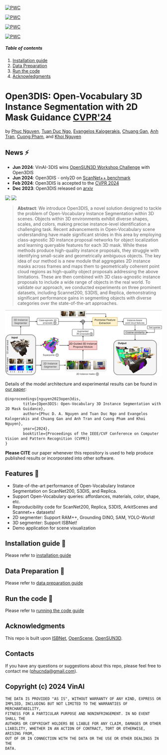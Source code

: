 	
[![PWC](https://img.shields.io/endpoint.svg?url=https://paperswithcode.com/badge/open3dis-open-vocabulary-3d-instance/3d-open-vocabulary-instance-segmentation-on-1)](https://paperswithcode.com/sota/3d-open-vocabulary-instance-segmentation-on-1?p=open3dis-open-vocabulary-3d-instance)
	
[![PWC](https://img.shields.io/endpoint.svg?url=https://paperswithcode.com/badge/open3dis-open-vocabulary-3d-instance/3d-open-vocabulary-instance-segmentation-on-2)](https://paperswithcode.com/sota/3d-open-vocabulary-instance-segmentation-on-2?p=open3dis-open-vocabulary-3d-instance)
	
[![PWC](https://img.shields.io/endpoint.svg?url=https://paperswithcode.com/badge/open3dis-open-vocabulary-3d-instance/3d-open-vocabulary-instance-segmentation-on)](https://paperswithcode.com/sota/3d-open-vocabulary-instance-segmentation-on?p=open3dis-open-vocabulary-3d-instance)
	
[![PWC](https://img.shields.io/endpoint.svg?url=https://paperswithcode.com/badge/open3dis-open-vocabulary-3d-instance/3d-instance-segmentation-on-scannet200)](https://paperswithcode.com/sota/3d-instance-segmentation-on-scannet200?p=open3dis-open-vocabulary-3d-instance)

##### Table of contents
1. [Installation guide](#Installation_guide)
2. [Data Preparation](#Data_Preparation) 
3. [Run the code](#Run_the_code)
4. [Acknowledgments](#Acknowledgments)

# Open3DIS: Open-Vocabulary 3D Instance Segmentation with 2D Mask Guidance [CVPR'24](https://cvpr.thecvf.com/)

by [Phuc Nguyen](https://github.com/PhucNDA/), [Tuan Duc Ngo](https://ngoductuanlhp.github.io/), [Evangelos Kalogerakis](https://people.cs.umass.edu/~kalo/), [Chuang Gan](https://people.csail.mit.edu/ganchuang/), [Anh Tran](https://scholar.google.com/citations?user=FYZ5ODQAAAAJ&hl=en), [Cuong Pham](https://sites.google.com/view/cuongpham/home), and [Khoi Nguyen](https://www.khoinguyen.org)

## News :zap:

* **Jun 2024**: VinAI-3DIS wins [OpenSUN3D Workshop Challenge](https://opensun3d.github.io/index_cvpr24.html) with Open3DIS
* **Jun 2024**: Open3DIS - only2D on [ScanNet++ benchmark](https://kaldir.vc.in.tum.de/scannetpp/benchmark/insseg)
* **Feb 2024**: Open3DIS is accepted to the [CVPR 2024](https://openaccess.thecvf.com/content/CVPR2024/html/Nguyen_Open3DIS_Open-Vocabulary_3D_Instance_Segmentation_with_2D_Mask_Guidance_CVPR_2024_paper.html)
* **Dec 2023**: Open3DIS released on [arxiv](https://arxiv.org/abs/2312.10671)

<a href="https://open3dis.github.io/"><img src="https://img.shields.io/badge/Website-open3dis.github.io-blue?style=for-the-badge"></a>
<a href="https://arxiv.org/abs/2312.10671"><img src="https://img.shields.io/badge/arxiv-2312.10671-red?style=for-the-badge"></a>

<!-- <a href="https://open3dis.github.io/"><img src="https://img.shields.io/badge/Website-open3dis.github.io-blue?style=for-the-badge"></a>
<a href="https://arxiv.org/abs/2312.10671"><img src="https://img.shields.io/badge/arxiv-2312.10671-red?style=for-the-badge"></a>

<div align="center">
<a href="https://github.com/PhucNDA" target="_blank">Phuc&nbsp;Nguyen</a> &emsp; <b>&middot;</b> &emsp;
<a href="https://ngoductuanlhp.github.io/" target="_blank">Tuan&nbsp;Duc&nbsp;Ngo</a>
<br><br>
<a href="https://people.cs.umass.edu/~kalo/" target="_blank">Evangelos&nbsp;Kalogerakis</a></b> &emsp; &middot;&emsp;
<a href="https://people.csail.mit.edu/ganchuang/" target="_blank">Chuang&nbsp;Gan</a> &emsp;
<br><br>
<a href="https://scholar.google.com/citations?user=FYZ5ODQAAAAJ&hl=en" target="_blank">Anh&nbsp;Tran</a> &emsp; <b>&middot;</b> &emsp;
<a href="https://sites.google.com/view/cuongpham/home" target="_blank">Cuong&nbsp;Pham</a> &emsp; <b>&middot;</b> &emsp;
<a href="https://www.khoinguyen.org/" target="_blank">Khoi&nbsp;Nguyen</a>  -->
<!-- <br><br> -->
<!-- VinAI Research &emsp; <b>&middot;</b> &emsp; Posts & Telecommunications Inst. of Tech.
MIT-IBM Watson AI Lab &emsp; <b>&middot;</b> &emsp; UMass Amherst -->
<!-- <br><br> -->
</div>


> **Abstract**: 
We introduce Open3DIS, a novel solution designed to tackle the problem of Open-Vocabulary Instance Segmentation within 3D scenes. Objects within 3D environments exhibit diverse shapes, scales, and colors, making precise instance-level identification a challenging task. Recent advancements in Open-Vocabulary scene understanding have made significant strides in this area by employing class-agnostic 3D instance proposal networks for object localization and learning queryable features for each 3D mask. While these methods produce high-quality instance proposals, they struggle with identifying small-scale and geometrically ambiguous objects. The key idea of our method is a new module that aggregates 2D instance masks across frames and maps them to geometrically coherent point cloud regions as high-quality object proposals addressing the above limitations. These are then combined with 3D class-agnostic instance proposals to include a wide range of objects in the real world. 
To validate our approach, we conducted experiments on three prominent datasets, including Scannet200, S3DIS, and Replica, demonstrating significant performance gains in segmenting objects with diverse categories over the state-of-the-art approaches. 

![overview](docs/model_open3dis.png)

Details of the model architecture and experimental results can be found in [our paper](https://arxiv.org/abs/2312.10671):
```bibtext
@inproceedings{nguyen2023open3dis,
        title={Open3DIS: Open-Vocabulary 3D Instance Segmentation with 2D Mask Guidance}, 
        author={Phuc D. A. Nguyen and Tuan Duc Ngo and Evangelos Kalogerakis and Chuang Gan and Anh Tran and Cuong Pham and Khoi Nguyen},
        year={2024},
        booktitle={Proceedings of the IEEE/CVF Conference on Computer Vision and Pattern Recognition (CVPR)}
}
```
**Please CITE** our paper whenever this repository is used to help produce published results or incorporated into other software.

## Features :mega:
* State-of-the-art performance of Open-Vocabulary Instance Segmentation on ScanNet200, S3DIS, and Replica.
* Support Open-Vocabulary queries: affordances, materials, color, shape, etc.
* Reproducibility code for ScanNet200, Replica, S3DIS, ArkitScenes and Scannet++ datasets!
* 2D segmenter: Support RAM++, Grounding DINO, SAM, YOLO-World!
* 3D segmenter: Support ISBNet!
* Demo application for scene visualization


## Installation guide :hammer:

Please refer to [installation guide](docs/INSTALL.md)

## Data Preparation :open_file_folder:

Please refer to [data preparation guide](docs/DATA.md)


## Run the code :running:

Please refer to [running the code guide](docs/RUN.md)

<!-- ## TODO
Status | Name | Date
:---:| --- | ---
✅| Open3DIS [project page](https://open3dis.github.io/) launched | 2023-12-17
✅| Open3DIS accepted at [CVPR 2024](https://cvpr.thecvf.com/) | 2024-02-27
✅| Release the Open3DIS repository | 2024-02-28
✅| Release the source code | 2024-03-06
⬜️| Publicize Open3DIS  | 
Misc
✅| Support Grounded SAM | 2024-03-06
⬜️| more...  -->

<!-- 
⬜️| Provide pre-extract class-agnostic 3D proposals (3D backbone)
⬜️| Provide pre-extract class-agnostic 3D proposals (2D-3D)
⬜️| Support SAM
⬜️| Support Detic
⬜️| Support SEEM
-->
<!-- 

-->

## Acknowledgments

This repo is built upon [ISBNet](https://github.com/VinAIResearch/ISBNet), [OpenScene](https://github.com/pengsongyou/openscene), [OpenSUN3D](https://github.com/OpenSun3D/OpenSun3D.github.io).

## Contacts

If you have any questions or suggestions about this repo, please feel free to contact me (phucnda@gmail.com).

## Copyright (c) 2024 VinAI
```
THE DATA IS PROVIDED "AS IS", WITHOUT WARRANTY OF ANY KIND, EXPRESS OR
IMPLIED, INCLUDING BUT NOT LIMITED TO THE WARRANTIES OF MERCHANTABILITY,
FITNESS FOR A PARTICULAR PURPOSE AND NONINFRINGEMENT. IN NO EVENT SHALL THE
AUTHORS OR COPYRIGHT HOLDERS BE LIABLE FOR ANY CLAIM, DAMAGES OR OTHER
LIABILITY, WHETHER IN AN ACTION OF CONTRACT, TORT OR OTHERWISE, ARISING FROM,
OUT OF OR IN CONNECTION WITH THE DATA OR THE USE OR OTHER DEALINGS IN THE
DATA.
```